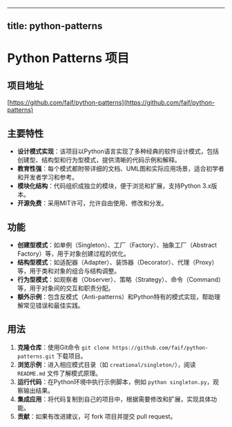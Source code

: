 
---
title: python-patterns
---

# Python Patterns 项目

## 项目地址
[https://github.com/faif/python-patterns](https://github.com/faif/python-patterns)

## 主要特性
- **设计模式实现**：该项目以Python语言实现了多种经典的软件设计模式，包括创建型、结构型和行为型模式，提供清晰的代码示例和解释。
- **教育性强**：每个模式都附带详细的文档、UML图和实际应用场景，适合初学者和开发者学习和参考。
- **模块化结构**：代码组织成独立的模块，便于浏览和扩展，支持Python 3.x版本。
- **开源免费**：采用MIT许可，允许自由使用、修改和分发。

## 功能
- **创建型模式**：如单例（Singleton）、工厂（Factory）、抽象工厂（Abstract Factory）等，用于对象创建过程的优化。
- **结构型模式**：如适配器（Adapter）、装饰器（Decorator）、代理（Proxy）等，用于类和对象的组合与结构调整。
- **行为型模式**：如观察者（Observer）、策略（Strategy）、命令（Command）等，用于对象间的交互和职责分配。
- **额外示例**：包含反模式（Anti-patterns）和Python特有的模式实现，帮助理解常见错误和最佳实践。

## 用法
1. **克隆仓库**：使用Git命令 `git clone https://github.com/faif/python-patterns.git` 下载项目。
2. **浏览示例**：进入相应模式目录（如 `creational/singleton/`），阅读 `README.md` 文件了解模式原理。
3. **运行代码**：在Python环境中执行示例脚本，例如 `python singleton.py`，观察输出结果。
4. **集成应用**：将代码复制到自己的项目中，根据需要修改和扩展，实现具体功能。
5. **贡献**：如果有改进建议，可 fork 项目并提交 pull request。